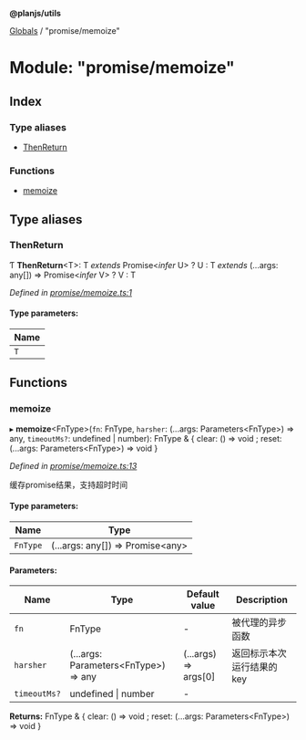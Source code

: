 **@planjs/utils**

[Globals](../README.md) / "promise/memoize"

# Module: "promise/memoize"

## Index

### Type aliases

* [ThenReturn](_promise_memoize_.md#thenreturn)

### Functions

* [memoize](_promise_memoize_.md#memoize)

## Type aliases

### ThenReturn

Ƭ  **ThenReturn**\<T>: T *extends* Promise\<*infer* U> ? U : T *extends* (...args: any[]) => Promise\<*infer* V> ? V : T

*Defined in [promise/memoize.ts:1](https://github.com/planjs/utils/blob/73a4845/src/promise/memoize.ts#L1)*

#### Type parameters:

Name |
------ |
`T` |

## Functions

### memoize

▸ **memoize**\<FnType>(`fn`: FnType, `harsher`: (...args: Parameters\<FnType>) => any, `timeoutMs?`: undefined \| number): FnType & { clear: () => void ; reset: (...args: Parameters\<FnType>) => void  }

*Defined in [promise/memoize.ts:13](https://github.com/planjs/utils/blob/73a4845/src/promise/memoize.ts#L13)*

缓存promise结果，支持超时时间

#### Type parameters:

Name | Type |
------ | ------ |
`FnType` | (...args: any[]) => Promise\<any> |

#### Parameters:

Name | Type | Default value | Description |
------ | ------ | ------ | ------ |
`fn` | FnType | - | 被代理的异步函数 |
`harsher` | (...args: Parameters\<FnType>) => any | (...args) => args[0] | 返回标示本次运行结果的key |
`timeoutMs?` | undefined \| number | - |   |

**Returns:** FnType & { clear: () => void ; reset: (...args: Parameters\<FnType>) => void  }
